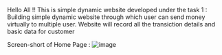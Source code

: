 Hello All !!
This is simple dynamic website developed under the task 1 : Building simple dynamic website through which user can send money virtually to multiple user. Website will record all the transiction details and basic data for customer

Screen-short of Home Page :
![image](https://user-images.githubusercontent.com/76251309/169634457-a4269fe8-3ce8-4ea7-9196-f6c3091eb5a2.png)
